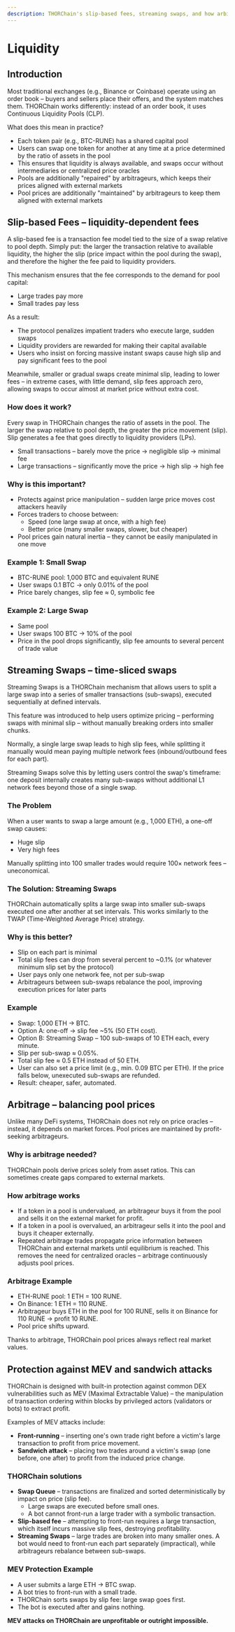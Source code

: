 ```yaml
---
description: THORChain's slip-based fees, streaming swaps, and how arbitrage protects against MEV and sandwich attacks
---
```


# Liquidity

## Introduction

Most traditional exchanges (e.g., Binance or Coinbase) operate using an order book – buyers and sellers place their offers, and the system matches them. THORChain works differently: instead of an order book, it uses Continuous Liquidity Pools (CLP).

What does this mean in practice?

- Each token pair (e.g., BTC-RUNE) has a shared capital pool
- Users can swap one token for another at any time at a price determined by the ratio of assets in the pool
- This ensures that liquidity is always available, and swaps occur without intermediaries or centralized price oracles
- Pools are additionally "repaired" by arbitrageurs, which keeps their prices aligned with external markets
- Pool prices are additionally "maintained" by arbitrageurs to keep them aligned with external markets

## Slip-based Fees – liquidity-dependent fees

A slip-based fee is a transaction fee model tied to the size of a swap relative to pool depth.
Simply put: the larger the transaction relative to available liquidity, the higher the slip (price impact within the pool during the swap), and therefore the higher the fee paid to liquidity providers.

This mechanism ensures that the fee corresponds to the demand for pool capital:

- Large trades pay more
- Small trades pay less

As a result:

- The protocol penalizes impatient traders who execute large, sudden swaps
- Liquidity providers are rewarded for making their capital available
- Users who insist on forcing massive instant swaps cause high slip and pay significant fees to the pool

Meanwhile, smaller or gradual swaps create minimal slip, leading to lower fees – in extreme cases, with little demand, slip fees approach zero, allowing swaps to occur almost at market price without extra cost.

### How does it work?

Every swap in THORChain changes the ratio of assets in the pool. The larger the swap relative to pool depth, the greater the price movement (slip). Slip generates a fee that goes directly to liquidity providers (LPs).

- Small transactions – barely move the price → negligible slip → minimal fee
- Large transactions – significantly move the price → high slip → high fee

### Why is this important?

- Protects against price manipulation – sudden large price moves cost attackers heavily
- Forces traders to choose between:
  - Speed (one large swap at once, with a high fee)
  - Better price (many smaller swaps, slower, but cheaper)
- Pool prices gain natural inertia – they cannot be easily manipulated in one move

### Example 1: Small Swap

- BTC-RUNE pool: 1,000 BTC and equivalent RUNE
- User swaps 0.1 BTC → only 0.01% of the pool
- Price barely changes, slip fee ≈ 0, symbolic fee

### Example 2: Large Swap

- Same pool
- User swaps 100 BTC → 10% of the pool
- Price in the pool drops significantly, slip fee amounts to several percent of trade value

## Streaming Swaps – time-sliced swaps

Streaming Swaps is a THORChain mechanism that allows users to split a large swap into a series of smaller transactions (sub-swaps), executed sequentially at defined intervals.

This feature was introduced to help users optimize pricing – performing swaps with minimal slip – without manually breaking orders into smaller chunks.

Normally, a single large swap leads to high slip fees, while splitting it manually would mean paying multiple network fees (inbound/outbound fees for each part).

Streaming Swaps solve this by letting users control the swap's timeframe: one deposit internally creates many sub-swaps without additional L1 network fees beyond those of a single swap.

### The Problem

When a user wants to swap a large amount (e.g., 1,000 ETH), a one-off swap causes:

- Huge slip
- Very high fees

Manually splitting into 100 smaller trades would require 100× network fees – uneconomical.

### The Solution: Streaming Swaps

THORChain automatically splits a large swap into smaller sub-swaps executed one after another at set intervals. This works similarly to the TWAP (Time-Weighted Average Price) strategy.

### Why is this better?

- Slip on each part is minimal
- Total slip fees can drop from several percent to ~0.1% (or whatever minimum slip set by the protocol)
- User pays only one network fee, not per sub-swap
- Arbitrageurs between sub-swaps rebalance the pool, improving execution prices for later parts

### Example

- Swap: 1,000 ETH → BTC.
- Option A: one-off → slip fee ~5% (50 ETH cost).
- Option B: Streaming Swap – 100 sub-swaps of 10 ETH each, every minute.
- Slip per sub-swap ≈ 0.05%.
- Total slip fee ≈ 0.5 ETH instead of 50 ETH.
- User can also set a price limit (e.g., min. 0.09 BTC per ETH). If the price falls below, unexecuted sub-swaps are refunded.
- Result: cheaper, safer, automated.

## Arbitrage – balancing pool prices

Unlike many DeFi systems, THORChain does not rely on price oracles – instead, it depends on market forces. Pool prices are maintained by profit-seeking arbitrageurs.

### Why is arbitrage needed?

THORChain pools derive prices solely from asset ratios. This can sometimes create gaps compared to external markets.

### How arbitrage works

- If a token in a pool is undervalued, an arbitrageur buys it from the pool and sells it on the external market for profit.
- If a token in a pool is overvalued, an arbitrageur sells it into the pool and buys it cheaper externally.
- Repeated arbitrage trades propagate price information between THORChain and external markets until equilibrium is reached. This removes the need for centralized oracles – arbitrage continuously adjusts pool prices.

### Arbitrage Example

- ETH-RUNE pool: 1 ETH = 100 RUNE.
- On Binance: 1 ETH = 110 RUNE.
- Arbitrageur buys ETH in the pool for 100 RUNE, sells it on Binance for 110 RUNE → profit 10 RUNE.
- Pool price shifts upward.

Thanks to arbitrage, THORChain pool prices always reflect real market values.

## Protection against MEV and sandwich attacks

THORChain is designed with built-in protection against common DEX vulnerabilities such as MEV (Maximal Extractable Value) – the manipulation of transaction ordering within blocks by privileged actors (validators or bots) to extract profit.

Examples of MEV attacks include:

- **Front-running** – inserting one's own trade right before a victim's large transaction to profit from price movement.
- **Sandwich attack** – placing two trades around a victim's swap (one before, one after) to profit from the induced price change.

### THORChain solutions

- **Swap Queue** – transactions are finalized and sorted deterministically by impact on price (slip fee).
  - Large swaps are executed before small ones.
  - A bot cannot front-run a large trader with a symbolic transaction.
- **Slip-based fee** – attempting to front-run requires a large transaction, which itself incurs massive slip fees, destroying profitability.
- **Streaming Swaps** – large trades are broken into many smaller ones. A bot would need to front-run each part separately (impractical), while arbitrageurs rebalance between sub-swaps.

### MEV Protection Example

- A user submits a large ETH → BTC swap.
- A bot tries to front-run with a small trade.
- THORChain sorts swaps by slip fee: large swap goes first.
- The bot is executed after and gains nothing.

**MEV attacks on THORChain are unprofitable or outright impossible.**
